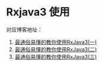 # Rxjava3 使用

对应博客地址：
1. [最通俗易懂的教你使用RxJava3(一)](https://blog.csdn.net/luo_boke/article/details/115612839)
2. [最通俗易懂的教你使用RxJava3(二)](https://blog.csdn.net/luo_boke/article/details/105579864)
2. [最通俗易懂的教你使用RxJava3(三)](https://blog.csdn.net/luo_boke/article/details/105583484)

